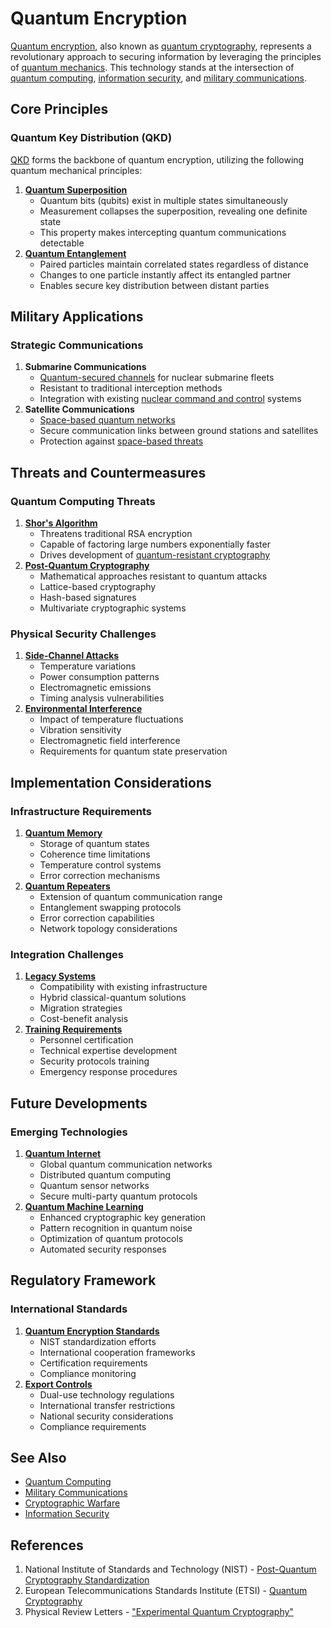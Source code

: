 # Quantum Encryption

[Quantum encryption](QUANTUM_ENCRYPTION.md), also known as [quantum cryptography](../../joes_notes/QUANTUM_CRYPTOGRAPHY.md), represents a revolutionary approach to securing information by leveraging the principles of [quantum mechanics](../../joes_notes/QUANTUM_MECHANICS.md). This technology stands at the intersection of [quantum computing](../MISC/PSYCHOLOGY.md), [information security](../../joes_notes/INFORMATION_SECURITY.md), and [military communications](../../joes_notes/MILITARY_COMMUNICATIONS.md).

## Core Principles

### Quantum Key Distribution (QKD)

[QKD](../../joes_notes/QUANTUM_KEY_DISTRIBUTION.md) forms the backbone of quantum encryption, utilizing the following quantum mechanical principles:

1. [**Quantum Superposition**](../../joes_notes/QUANTUM_SUPERPOSITION.md)
   * Quantum bits (qubits) exist in multiple states simultaneously
   * Measurement collapses the superposition, revealing one definite state
   * This property makes intercepting quantum communications detectable
2. [**Quantum Entanglement**](../../joes_notes/QUANTUM_ENTANGLEMENT.md)
   * Paired particles maintain correlated states regardless of distance
   * Changes to one particle instantly affect its entangled partner
   * Enables secure key distribution between distant parties

## Military Applications

### Strategic Communications

1. **Submarine Communications**
   * [Quantum-secured channels](../../joes_notes/QUANTUM_CHANNELS.md) for nuclear submarine fleets
   * Resistant to traditional interception methods
   * Integration with existing [nuclear command and control](../../joes_notes/NUCLEAR_COMMAND_CONTROL.md) systems
2. **Satellite Communications**
   * [Space-based quantum networks](../../joes_notes/SPACE_QUANTUM_NETWORKS.md)
   * Secure communication links between ground stations and satellites
   * Protection against [space-based threats](../../joes_notes/SPACE_THREATS.md)

## Threats and Countermeasures

### Quantum Computing Threats

1. [**Shor's Algorithm**](../../joes_notes/SHORS_ALGORITHM.md)
   * Threatens traditional RSA encryption
   * Capable of factoring large numbers exponentially faster
   * Drives development of [quantum-resistant cryptography](../../joes_notes/QUANTUM_RESISTANT_CRYPTOGRAPHY.md)
2. [**Post-Quantum Cryptography**](../CRYPTO/POST_QUANTUM_CRYPTOGRAPHY.md)
   * Mathematical approaches resistant to quantum attacks
   * Lattice-based cryptography
   * Hash-based signatures
   * Multivariate cryptographic systems

### Physical Security Challenges

1. [**Side-Channel Attacks**](../../joes_notes/SIDE_CHANNEL_ATTACKS.md)
   * Temperature variations
   * Power consumption patterns
   * Electromagnetic emissions
   * Timing analysis vulnerabilities
2. [**Environmental Interference**](../../joes_notes/QUANTUM_ENVIRONMENTAL_INTERFERENCE.md)
   * Impact of temperature fluctuations
   * Vibration sensitivity
   * Electromagnetic field interference
   * Requirements for quantum state preservation

## Implementation Considerations

### Infrastructure Requirements

1. [**Quantum Memory**](../../joes_notes/QUANTUM_MEMORY.md)
   * Storage of quantum states
   * Coherence time limitations
   * Temperature control systems
   * Error correction mechanisms
2. [**Quantum Repeaters**](../../joes_notes/QUANTUM_REPEATERS.md)
   * Extension of quantum communication range
   * Entanglement swapping protocols
   * Error correction capabilities
   * Network topology considerations

### Integration Challenges

1. [**Legacy Systems**](../../joes_notes/LEGACY_SYSTEMS_INTEGRATION.md)
   * Compatibility with existing infrastructure
   * Hybrid classical-quantum solutions
   * Migration strategies
   * Cost-benefit analysis
2. [**Training Requirements**](../../joes_notes/QUANTUM_TRAINING_REQUIREMENTS.md)
   * Personnel certification
   * Technical expertise development
   * Security protocols training
   * Emergency response procedures

## Future Developments

### Emerging Technologies

1. [**Quantum Internet**](../../joes_notes/QUANTUM_INTERNET.md)
   * Global quantum communication networks
   * Distributed quantum computing
   * Quantum sensor networks
   * Secure multi-party quantum protocols
2. [**Quantum Machine Learning**](../../joes_notes/QUANTUM_MACHINE_LEARNING.md)
   * Enhanced cryptographic key generation
   * Pattern recognition in quantum noise
   * Optimization of quantum protocols
   * Automated security responses

## Regulatory Framework

### International Standards

1. [**Quantum Encryption Standards**](../../joes_notes/QUANTUM_ENCRYPTION_STANDARDS.md)
   * NIST standardization efforts
   * International cooperation frameworks
   * Certification requirements
   * Compliance monitoring
2. [**Export Controls**](../../joes_notes/QUANTUM_EXPORT_CONTROLS.md)
   * Dual-use technology regulations
   * International transfer restrictions
   * National security considerations
   * Compliance requirements

## See Also

* [Quantum Computing](../MISC/PSYCHOLOGY.md)
* [Military Communications](../../joes_notes/MILITARY_COMMUNICATIONS.md)
* [Cryptographic Warfare](../../joes_notes/CRYPTOGRAPHIC_WARFARE.md)
* [Information Security](../../joes_notes/INFORMATION_SECURITY.md)

## References

1. National Institute of Standards and Technology (NIST) - [Post-Quantum Cryptography Standardization](https://csrc.nist.gov/projects/post-quantum-cryptography)
2. European Telecommunications Standards Institute (ETSI) - [Quantum Cryptography](https://www.etsi.org/technologies/quantum-safe-cryptography)
3. Physical Review Letters - ["Experimental Quantum Cryptography"](https://journals.aps.org/prl)
